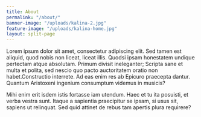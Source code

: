 ```yaml
---
title: About
permalink: "/about/"
banner-image: "/uploads/kalina-2.jpg"
feature-image: "/uploads/kalina-home.jpg"
layout: split-page
---
```


Lorem ipsum dolor sit amet, consectetur adipiscing elit. Sed tamen est aliquid, quod nobis non liceat, liceat illis. Quodsi ipsam honestatem undique pertectam atque absolutam. Primum divisit ineleganter; Scripta sane et multa et polita, sed nescio quo pacto auctoritatem oratio non habet.Constructio interrete. Ad eas enim res ab Epicuro praecepta dantur. Quantum Aristoxeni ingenium consumptum videmus in musicis?

Mihi enim erit isdem istis fortasse iam utendum. Haec et tu ita posuisti, et verba vestra sunt. Itaque a sapientia praecipitur se ipsam, si usus sit, sapiens ut relinquat. Sed quid attinet de rebus tam apertis plura requirere?
